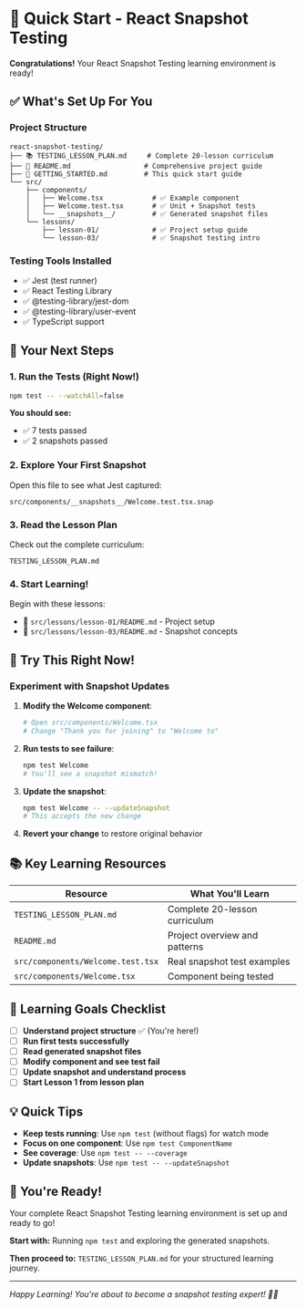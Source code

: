 # 🚀 Quick Start - React Snapshot Testing

**Congratulations!** Your React Snapshot Testing learning environment is ready! 

## ✅ What's Set Up For You

### **Project Structure**
```
react-snapshot-testing/
├── 📚 TESTING_LESSON_PLAN.md     # Complete 20-lesson curriculum
├── 📖 README.md                  # Comprehensive project guide
├── 📝 GETTING_STARTED.md         # This quick start guide
└── src/
    ├── components/
    │   ├── Welcome.tsx            # ✅ Example component
    │   ├── Welcome.test.tsx       # ✅ Unit + Snapshot tests
    │   └── __snapshots__/         # ✅ Generated snapshot files
    └── lessons/
        ├── lesson-01/             # ✅ Project setup guide
        └── lesson-03/             # ✅ Snapshot testing intro
```

### **Testing Tools Installed**
- ✅ Jest (test runner)
- ✅ React Testing Library
- ✅ @testing-library/jest-dom
- ✅ @testing-library/user-event
- ✅ TypeScript support

## 🎯 Your Next Steps

### **1. Run the Tests (Right Now!)**
```bash
npm test -- --watchAll=false
```

**You should see:**
- ✅ 7 tests passed
- ✅ 2 snapshots passed

### **2. Explore Your First Snapshot**
Open this file to see what Jest captured:
```
src/components/__snapshots__/Welcome.test.tsx.snap
```

### **3. Read the Lesson Plan**
Check out the complete curriculum:
```
TESTING_LESSON_PLAN.md
```

### **4. Start Learning!**
Begin with these lessons:
- 📖 `src/lessons/lesson-01/README.md` - Project setup
- 📖 `src/lessons/lesson-03/README.md` - Snapshot concepts

## 🧪 Try This Right Now!

### **Experiment with Snapshot Updates**

1. **Modify the Welcome component**:
   ```bash
   # Open src/components/Welcome.tsx
   # Change "Thank you for joining" to "Welcome to"
   ```

2. **Run tests to see failure**:
   ```bash
   npm test Welcome
   # You'll see a snapshot mismatch!
   ```

3. **Update the snapshot**:
   ```bash
   npm test Welcome -- --updateSnapshot
   # This accepts the new change
   ```

4. **Revert your change** to restore original behavior

## 📚 Key Learning Resources

| Resource | What You'll Learn |
|----------|-------------------|
| `TESTING_LESSON_PLAN.md` | Complete 20-lesson curriculum |
| `README.md` | Project overview and patterns |
| `src/components/Welcome.test.tsx` | Real snapshot test examples |
| `src/components/Welcome.tsx` | Component being tested |

## 🎯 Learning Goals Checklist

- [ ] **Understand project structure** ✅ (You're here!)
- [ ] **Run first tests successfully** 
- [ ] **Read generated snapshot files**
- [ ] **Modify component and see test fail**
- [ ] **Update snapshot and understand process**
- [ ] **Start Lesson 1 from lesson plan**

## 💡 Quick Tips

- **Keep tests running**: Use `npm test` (without flags) for watch mode
- **Focus on one component**: Use `npm test ComponentName`
- **See coverage**: Use `npm test -- --coverage`
- **Update snapshots**: Use `npm test -- --updateSnapshot`

## 🎉 You're Ready!

Your complete React Snapshot Testing learning environment is set up and ready to go!

**Start with:** Running `npm test` and exploring the generated snapshots.

**Then proceed to:** `TESTING_LESSON_PLAN.md` for your structured learning journey.

---

*Happy Learning! You're about to become a snapshot testing expert! 🧪✨* 